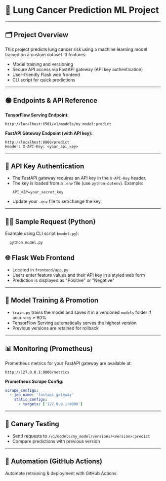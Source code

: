 
# 🚀 Lung Cancer Prediction ML Project

---

## 🗂️ Project Overview

This project predicts lung cancer risk using a machine learning model trained on a custom dataset. It features:
- Model training and versioning
- Secure API access via FastAPI gateway (API key authentication)
- User-friendly Flask web frontend
- CLI script for quick predictions

---

## 🟢 Endpoints & API Reference

**TensorFlow Serving Endpoint:**
```
http://localhost:8501/v1/models/my_model:predict
```

**FastAPI Gateway Endpoint (with API key):**
```
http://localhost:8000/predict
Header: X-API-Key: <your_api_key>
```

---

## 🔑 API Key Authentication

- The FastAPI gateway requires an API key in the `X-API-Key` header.
- The key is loaded from a `.env` file (use `python-dotenv`). Example:
  ```
  API_KEY=your_secret_key
  ```
- Update your `.env` file to set/change the key.

---

## 🧑‍💻 Sample Request (Python)

Example using CLI script (`model.py`):
```python 
  python model.py
```

## 🌐 Flask Web Frontend

- Located in `frontend/app.py`
- Users enter feature values and their API key in a styled web form
- Prediction is displayed as "Positive" or "Negative"

---

## 🔄 Model Training & Promotion

- `train.py` trains the model and saves it in a versioned `models` folder if accuracy ≥ 90%
- TensorFlow Serving automatically serves the highest version
- Previous versions are retained for rollback

---


## 📊 Monitoring (Prometheus)

Prometheus metrics for your FastAPI gateway are available at:
```
http://127.0.0.1:8000/metrics
```
**Prometheus Scrape Config:**
```yaml
scrape_configs:
  - job_name: 'fastapi_gateway'
    static_configs:
      - targets: ['127.0.0.1:8000']
```

---

## 🧪 Canary Testing

- Send requests to `/v1/models/my_model/versions/<version>:predict`
- Compare predictions with previous version

---

## 🤖 Automation (GitHub Actions)

Automate retraining & deployment with GitHub Actions:


